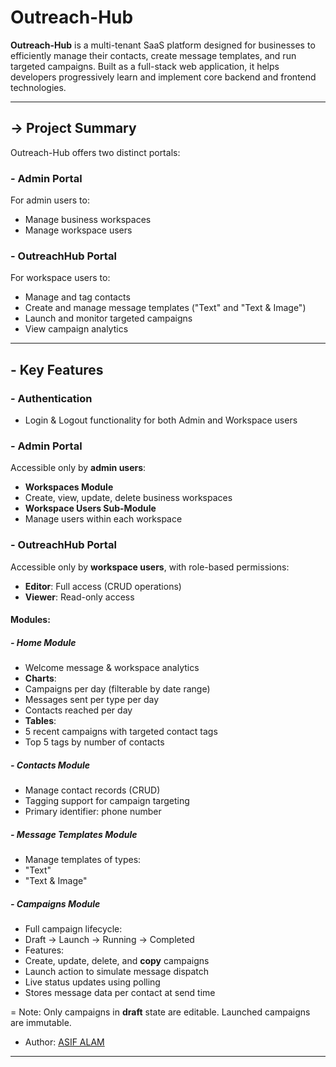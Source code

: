 # Outreach-Hub

**Outreach-Hub** is a multi-tenant SaaS platform designed for businesses to efficiently manage their contacts, create message templates, and run targeted campaigns. Built as a full-stack web application, it helps developers progressively learn and implement core backend and frontend technologies.

---

## -> Project Summary

Outreach-Hub offers two distinct portals:

### - Admin Portal

For admin users to:
- Manage business workspaces
- Manage workspace users

### - OutreachHub Portal

For workspace users to:

- Manage and tag contacts
- Create and manage message templates ("Text" and "Text & Image")
- Launch and monitor targeted campaigns
- View campaign analytics

---

## - Key Features

### - Authentication

- Login & Logout functionality for both Admin and Workspace users

### - Admin Portal

Accessible only by **admin users**:

- **Workspaces Module**
- Create, view, update, delete business workspaces
- **Workspace Users Sub-Module**
- Manage users within each workspace

### - OutreachHub Portal

Accessible only by **workspace users**, with role-based permissions:

- **Editor**: Full access (CRUD operations)
- **Viewer**: Read-only access

#### Modules:

##### - Home Module

- Welcome message & workspace analytics
- **Charts**:
- Campaigns per day (filterable by date range)
- Messages sent per type per day
- Contacts reached per day
- **Tables**:
- 5 recent campaigns with targeted contact tags
- Top 5 tags by number of contacts

##### - Contacts Module

- Manage contact records (CRUD)
- Tagging support for campaign targeting
- Primary identifier: phone number

##### - Message Templates Module

- Manage templates of types:
- "Text"
- "Text & Image"

##### - Campaigns Module

- Full campaign lifecycle:
- Draft → Launch → Running → Completed
- Features:
- Create, update, delete, and **copy** campaigns
- Launch action to simulate message dispatch
- Live status updates using polling
- Stores message data per contact at send time

= Note: Only campaigns in **draft** state are editable. Launched campaigns are immutable.

- Author: [ASIF ALAM](https://github.com/kevit-asif-alam)
---